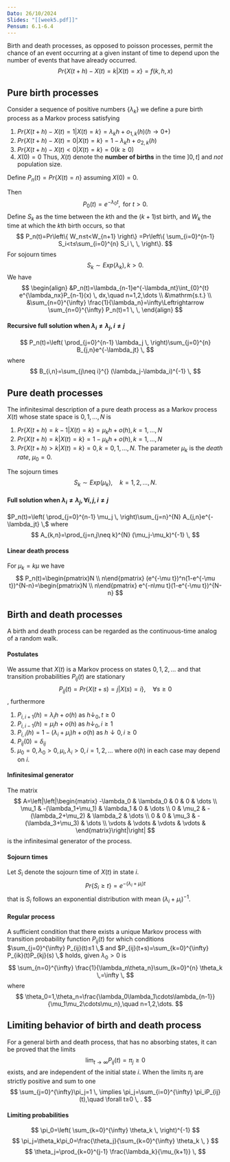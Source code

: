 ```yaml
---
Dato: 26/10/2024
Slides: "[[week5.pdf]]"
Pensum: 6.1-6.4
---
```

Birth and death processes, as opposed to poisson processes, permit the chance of an event occurring at a given instant of time to depend upon the number of events that have already occurred.
$$
Pr\{X(t+h)-X(t)=k|X(t)=x\} = f(k,h,x)
$$
## Pure birth processes
Consider a sequence of positive numbers $\left\{ \lambda_k \right\}$ we define a pure birth process as a Markov process satisfying
1. $Pr\left\{ X(t+h)-X(t)=1|X(t)=k \right\}=\lambda_kh+o_{1,k}(h)(h\to0+)$
2. $Pr\left\{ X(t+h)-X(t)=0|X(t)=k \right\}=1-\lambda_kh+o_{2,k}(h)$
3. $Pr\left\{ X(t+h)-X(t)<0|X(t)=k \right\}=0(k≥0)$
4. $X(0)=0$
Thus, $X(t)$ denote the **number of births** in the time $]0,t]$ and *not* population size.

Define $P_n(t)=Pr\left\{ X(t)=n \right\}$ assuming $X(0)=0$.

Then
$$
P_0(t)=e^{-\lambda_0t},\text{ for }t>0.
$$
Define $S_k$ as the time between the $k$th and the $(k+1)$st birth,
and $W_k$ the time at which the $k$th birth occurs, so that
$$
P_n(t)=Pr\left\{ W_n≤t<W_{n+1} \right\} =Pr\left\{ \sum_{i=0}^{n-1} S_i<t≤\sum_{i=0}^{n} S_i \,  \,  \right\}.
$$
For sojourn times
$$
S_k\sim Exp(\lambda_k), k>0.
$$
We have
$$
\begin{align}
&P_n(t)=\lambda_{n-1}e^{-\lambda_nt}\int_{0}^{t} e^{\lambda_nx}P_{n-1}(x) \, dx,\quad n=1,2,\dots \\
&\mathrm{s.t.} \\
&\sum_{n=0}^{\infty} \frac{1}{\lambda_n}=\infty\Leftrightarrow \sum_{n=0}^{\infty} P_n(t)=1 \,  \, 
\end{align}
$$

#### Recursive full solution when $\lambda_i\neq\lambda_j, i\neq j$
$$
P_n(t)=\left( \prod_{j=0}^{n-1} \lambda_j \,  \right)\sum_{j=0}^{n} B_{j,n}e^{-\lambda_jt} \, 
$$
where
$$
B_{i,n}=\sum_{j\neq i}^{} (\lambda_j-\lambda_i)^{-1} \, 
$$
## Pure death processes
The infinitesimal description of a pure death process as a Markov process $X(t)$ whose state space is $0,1,\dots,N$ is
1. $Pr\left\{ X(t+h)=k-1|X(t)=k \right\}=\mu_kh+o(h),k=1,\dots,N$
2. $Pr\left\{ X(t+h)=k|X(t)=k \right\}=1-\mu_kh+o(h),k=1,\dots,N$
3. $Pr\left\{ X(t+h)>k|X(t)=k \right\}=0, k=0,1,\dots,N.$
The parameter $\mu_k$ is the *death rate*, $\mu_0=0$.

The sojourn times
$$
S_k\sim Exp(\mu_k),\quad k=1,2,\dots,N.
$$
#### Full solution when $\lambda_i\neq\lambda_j, \forall i,j, i\neq j$
$P_n(t)=\left( \prod_{j=0}^{n-1} \mu_j \, \right)\sum_{j=n}^{N} A_{j,n}e^{-\lambda_jt} \,$
where
$$
A_{k,n}=\prod_{j=n,j\neq k}^{N} (\mu_j-\mu_k)^{-1} \, 
$$
#### Linear death process
For $\mu_k=k\mu$ we have
$$
P_n(t)=\begin{pmatrix}N \\ n\end{pmatrix} (e^{-\mu t})^n(1-e^{-\mu t})^{N-n}=\begin{pmatrix}N \\ n\end{pmatrix} e^{-n\mu t}(1-e^{-\mu t})^{N-n}
$$
## Birth and death processes
A birth and death process can be regarded as the continuous-time analog of a random walk.
#### Postulates
We assume that $X(t)$ is a Markov process on states $0,1,2,\dots$ and that transition probabilities $P_{ij}(t)$ are stationary
$$
P_{ij}(t) = Pr\left\{ X(t+s)=j|X(s)=i \right\},\quad \forall s≥0
$$
, furthermore
1. $P_{i,i+1}(h)=\lambda_ih+o(h)\text{ as }h\downarrow_0,t≥0$
2. $P_{i,i-1}(h)=\mu_ih+o(h)\text{ as }h\downarrow_0,i≥1$
3. $P_{i,i}(h)=1-(\lambda_i+\mu_i)h+o(h) \text{ as }h\downarrow0, i≥0$
4. $P_{ij}(0)=\delta_{ij}$
5. $\mu_0=0,\lambda_0>0,\mu_i,\lambda_i>0,i=1,2,\dots$
where $o(h)$ in each case may depend on $i$.

#### Infinitesimal generator
The matrix
$$
A=\left|\left|\begin{matrix}
-\lambda_0 & \lambda_0 & 0 & 0 & \dots \\
\mu_1 & -(\lambda_1+\mu_1) & \lambda_1 & 0 & \dots \\
0 & \mu_2 & -(\lambda_2+\mu_2) & \lambda_2 & \dots \\
0 & 0 & \mu_3 & -(\lambda_3+\mu_3) & \dots \\
\vdots & \vdots & \vdots & \vdots & 
\end{matrix}\right|\right|
$$
is the infinitesimal generator of the process.

#### Sojourn times
Let $S_i$ denote the sojourn time of $X(t)$ in state $i$.
$$
Pr\left\{ S_i≥t \right\}=e^{-(\lambda_i+\mu_i)t} 
$$
that is $S_i$ follows an exponential distribution with mean $(\lambda_i+\mu_i)^{-1}$.

#### Regular process
A sufficient condition that there exists a unique Markov process with transition probability function $P_{ij}(t)$ for which conditions $\sum_{j=0}^{\infty} P_{ij}(t)≤1 \,$ and $P_{ij}(t+s)=\sum_{k=0}^{\infty} P_{ik}(t)P_{kj}(s) \,$ holds, given $\lambda_0>0$ is 
$$
\sum_{n=0}^{\infty} \frac{1}{\lambda_n\theta_n}\sum_{k=0}^{n} \theta_k \,=\infty \, 
$$
where
$$
\theta_0=1,\theta_n=\frac{\lambda_0\lambda_1\cdots\lambda_{n-1}}{\mu_1\mu_2\cdots\mu_n},\quad n=1,2,\dots.
$$
## Limiting behavior of birth and death process
For a general birth and death process, that has no absorbing states, it can be proved that the limits 
$$
\lim_{ t \to \infty } P_{ij}(t)=\pi_j≥0
$$
exists, and are independent of the initial state $i$.
When the limits $\pi_j$ are strictly positive and sum to one
$$
\sum_{j=0}^{\infty}\pi_j=1  \, \implies \pi_j=\sum_{i=0}^{\infty} \pi_iP_{ij}(t),\quad \forall t≥0 \, .
$$
#### Limiting probabilities
$$
\pi_0=\left( \sum_{k=0}^{\infty} \theta_k \,  \right)^{-1}
$$
$$
\pi_j=\theta_k\pi_0=\frac{\theta_j}{\sum_{k=0}^{\infty} \theta_k \, }
$$
$$
\theta_j=\prod_{k=0}^{j-1} \frac{\lambda_k}{\mu_{k+1}} \, 
$$

